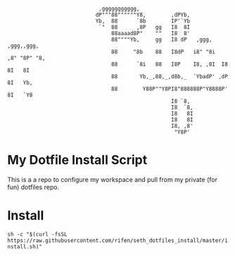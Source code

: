 ```
                             ,ggggggggggg,                                       
                            dP"""88""""""Y8,        ,dPYb,                       
                            Yb,  88      `8b        IP'`Yb                       
                             `"  88      ,8P   gg   I8  8I                       
                                 88aaaad8P"    ""   I8  8'                       
                                 88""""Yb,     gg   I8 dP   ,ggg,    ,ggg,,ggg,  
                                 88     "8b    88   I8dP   i8" "8i  ,8" "8P" "8, 
                                 88      `8i   88   I8P    I8, ,8I  I8   8I   8I 
                                 88       Yb,_,88,_,d8b,_  `YbadP' ,dP   8I   Yb,
                                 88        Y88P""Y8PI8"888888P"Y8888P'   8I   `Y8
                                                    I8 `8,                       
                                                    I8  `8,                      
                                                    I8   8I                      
                                                    I8   8I                      
                                                    I8, ,8'                      
                                                     "Y8P'                        
````
# My Dotfile Install Script                       
This is a a repo to configure my workspace and pull from my private (for fun) dotfiles repo.

# Install
`sh -c "$(curl -fsSL https://raw.githubusercontent.com/rifen/seth_dotfiles_install/master/install.sh)"`
